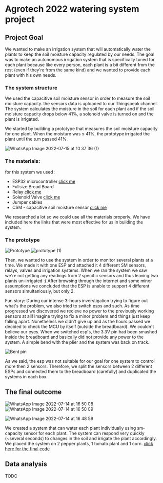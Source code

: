 # Agrotech 2022 watering system project
## Project Goal
We wanted to make an irrigation system that will automatically water the plants to keep the soil moisture capacity regulated by our needs.
The goal was to make an autonomous irrigation system that is specifically tuned for each plant because like every person, each plant is a bit different from the rest (even if they're from the same kind) and we wanted to provide each plant with his own needs.

### The system structure
We used the capacitive soil moisture sensor in order to measure the soil moisture capacity. the sensors data is uploaded to our Thingspeak channel. The system calculates the moisture in the soil for each plant and if the soil moisture capacity drops below 41%, a solenoid valve is turned on and the plant is irrigated.

We started by building a prototype that measures the soil moisture capacity for one plant. When the moisture was ≤ 41%, the prototype irrigated the plant until the s.m passed 41%.


![WhatsApp Image 2022-07-15 at 10 37 36 (1)](https://user-images.githubusercontent.com/91986255/179176178-1d252728-0aa7-41e1-b55b-1299259295eb.jpeg)

### The materials:


for this system we used :
* ESP32 microcontroller [click me](https://github.com/espressif/arduino-esp32)
* Fullsize Bread Board
* Relay [click me](https://randomnerdtutorials.com/esp32-relay-module-ac-web-server/)
* Solenoid Valve [click me](https://bc-robotics.com/tutorials/controlling-a-solenoid-valve-with-arduino/)
* Jumper cables
* CSM - capacitive soil moisture sensor [click me](https://esp32io.com/tutorials/esp32-soil-moisture-sensor)

We researched a lot so we could use all the materials properly. We have included here the links that were most effective for us in building the system.


### The prototype
![Prototype](https://user-images.githubusercontent.com/91986255/179000675-68276c4d-32a7-4e2e-b659-fc2c33ef77c8.jpeg)
![prototype (1)](https://user-images.githubusercontent.com/91986255/179176545-e2debb4b-fef2-4528-b08e-9c09273aa911.jpeg)

Then, we wanted to use the system in order to monitor several plants at a time. We made it with one ESP and attached it 4 different SM sensors, relays, valves and irrigation systems.
When we ran the system we saw we're not getting any readings from 2 specific sensors and thus leaving two plants un-irrigated :( 
After browsing through the internet and some minor assumptions we concluded that the ESP is unable to support 4 different sensors simultaniously, but only 2. 

Fun story: During our intense 3-hours inverstigation trying to figure out what's the problem, we also tried to switch esps and such. As time progressed we discovered we recieve no power to the previously working sensors at all! Imagine trying to fix a minor problem and things just keep falling apart. Nonetheless we didn't give up and as the hours passed we decided to check the MCU by itself (outside the breadboard). We couldn't believe our eyes. When we switched esp's, the 3.3V pin had been smashed inside the breadboard and basically did not provide any power to the system. A simple bend with the plier and the system was back on track.

![Bent pin](https://user-images.githubusercontent.com/91986255/179001783-73ccc5d5-1d0a-473f-ac53-addc0dc241e5.jpeg)

As we said, the esp was not suitable for our goal for one system to control more then 2 sensors. Therefore, we split the sensors between 2 different ESPs and connected them to the breadboard (carefully) and duplicated the systems in each box.


## The final outcome

![WhatsApp Image 2022-07-14 at 16 50 08](https://user-images.githubusercontent.com/91986255/179002137-ef69bb09-e792-4f0a-be5d-d7007f262c5a.jpeg)
![WhatsApp Image 2022-07-14 at 16 50 09](https://user-images.githubusercontent.com/91986255/179002213-14f661ef-38e4-4d9a-a6d1-49d43fabdad2.jpeg)


![WhatsApp Image 2022-07-14 at 16 48 59](https://user-images.githubusercontent.com/91986255/179002364-831d9659-e40f-41da-9dff-58a7027fa39f.jpeg)

We created a system that can water each plant individually using sm-capacity sensor for each plant. The system can respond very quickly (~several seconds) to changes in the soil and irrigate the plant accordingly.
We placed the system on 2 pepper plants, 1 tomato plant and 1 corn.
[click here for the final code](https://github.com/vitoska26/agrotech_project/blob/main/Accurate_soil_sensor_test.ino)
## Data analysis
TODO
